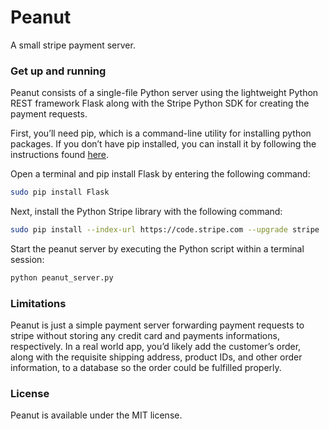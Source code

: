 # Peanut

A small stripe payment server.

### Get up and running

Peanut consists of a single-file Python server using the lightweight Python REST framework Flask
along with the Stripe Python SDK for creating the payment requests.

First, you’ll need pip, which is a command-line utility for installing python packages. If you don’t have pip installed, you can install it by following the instructions found [here](https://pip.readthedocs.org/en/latest/installing.html#install-pip).

Open a terminal and pip install Flask by entering the following command:

```bash
sudo pip install Flask
```

Next, install the Python Stripe library with the following command:

```bash
sudo pip install --index-url https://code.stripe.com --upgrade stripe
```

Start the peanut server by executing the Python script within a terminal session:

``` bash
python peanut_server.py
```

### Limitations
Peanut is just a simple payment server forwarding payment requests to stripe without storing any credit
card and payments informations, respectively. In a real world app, you’d likely add the customer’s
order, along with the requisite shipping address, product IDs, and other order information, to a
database so the order could be fulfilled properly.

### License

Peanut is available under the MIT license.

